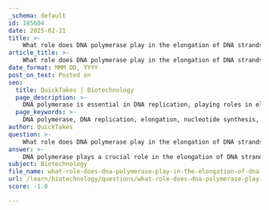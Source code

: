 ```yaml
---
_schema: default
id: 185604
date: 2025-02-21
title: >-
    What role does DNA polymerase play in the elongation of DNA strands during replication?
article_title: >-
    What role does DNA polymerase play in the elongation of DNA strands during replication?
date_format: MMM DD, YYYY
post_on_text: Posted on
seo:
  title: QuickTakes | Biotechnology
  page_description: >-
    DNA polymerase is essential in DNA replication, playing roles in elongation, nucleotide addition, template usage, coordination with primase, proofreading, and collaboration with other enzymes to ensure accurate genetic material synthesis.
  page_keywords: >-
    DNA polymerase, DNA replication, elongation, nucleotide synthesis, 5' to 3' direction, template strand, primase, RNA primer, proofreading, genetic fidelity, Okazaki fragments, enzyme collaboration
author: QuickTakes
question: >-
    What role does DNA polymerase play in the elongation of DNA strands during replication?
answer: >-
    DNA polymerase plays a crucial role in the elongation of DNA strands during the replication process. Here’s a detailed explanation of its functions:\n\n1. **Synthesis of New DNA Strands**: DNA polymerase is the enzyme responsible for adding nucleotides to the growing DNA strand. It synthesizes new DNA in the 5' to 3' direction, meaning it adds nucleotides to the 3' end of the existing strand. This directionality is essential because DNA strands are anti-parallel, and DNA polymerase can only extend an existing strand rather than initiate synthesis from scratch.\n\n2. **Template Utilization**: During replication, DNA polymerase uses the original (template) strand of DNA to guide the addition of complementary nucleotides. For example, if the template strand has an adenine (A), DNA polymerase will add a thymine (T) to the new strand, following the base pairing rules (A pairs with T, and cytosine (C) pairs with guanine (G)).\n\n3. **Coordination with Primase**: Before DNA polymerase can begin elongation, an RNA primer must be synthesized by the enzyme primase. This primer provides a free 3' hydroxyl group for DNA polymerase to attach the first DNA nucleotide. For the leading strand, a single primer is sufficient, while for the lagging strand, multiple primers are needed for each Okazaki fragment.\n\n4. **Proofreading Activity**: DNA polymerase also possesses proofreading capabilities. It can detect and correct errors during DNA synthesis, which helps maintain the fidelity of genetic information. If an incorrect nucleotide is added, DNA polymerase can remove it and replace it with the correct one.\n\n5. **Collaboration with Other Enzymes**: After the synthesis of the new DNA strands, another type of DNA polymerase is involved in replacing the RNA primers with DNA nucleotides. This ensures that the final DNA strands are composed entirely of DNA, which is critical for the integrity of the genetic material.\n\nIn summary, DNA polymerase is essential for the elongation of DNA strands during replication, as it synthesizes new DNA, utilizes the template strand, coordinates with primase, proofreads for accuracy, and collaborates with other enzymes to ensure complete and accurate DNA replication.
subject: Biotechnology
file_name: what-role-does-dna-polymerase-play-in-the-elongation-of-dna-strands-during-replication.md
url: /learn/biotechnology/questions/what-role-does-dna-polymerase-play-in-the-elongation-of-dna-strands-during-replication
score: -1.0

---
```


&nbsp;